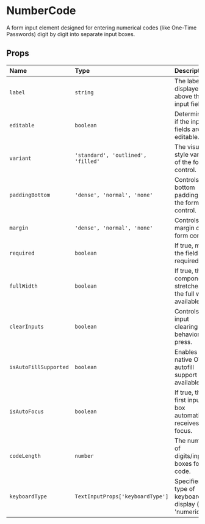 # NumberCode

A form input element designed for entering numerical codes (like One-Time Passwords) digit by digit into separate input boxes.

## Props

| Name | Type | Description | Required | Default |
| :--- | :--- | :---------- | :------- | :------ |
| `label` | `string` | The label displayed above the input fields. | | `undefined` |
| `editable` | `boolean` | Determines if the input fields are editable. | | `true` |
| `variant` | `'standard', 'outlined', 'filled'` | The visual style variant of the form control. | | `'standard'` |
| `paddingBottom` | `'dense', 'normal', 'none'` | Controls the bottom padding of the form control. | | `'dense'` |
| `margin` | `'dense', 'normal', 'none'` | Controls the margin of the form control. | | `undefined` |
| `required` | `boolean` | If true, marks the field as required. | | `false` |
| `fullWidth` | `boolean` | If true, the component stretches to the full width available. | | `false` |
| `clearInputs` | `boolean` | Controls input clearing behavior on press. | | `false` |
| `isAutoFillSupported` | `boolean` | Enables native OTP autofill support if available. | | `false` |
| `isAutoFocus` | `boolean` | If true, the first input box automatically receives focus. | | `false` |
| `codeLength` | `number` | The number of digits/input boxes for the code. | | `6` |
| `keyboardType` | `TextInputProps['keyboardType']` | Specifies the type of keyboard to display (e.g., 'numeric'). | | `'numeric'` |
